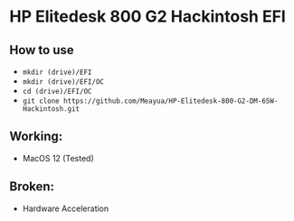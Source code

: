 # HP Elitedesk 800 G2 Hackintosh EFI

## How to use
- `mkdir (drive)/EFI`
- `mkdir (drive)/EFI/OC`
- `cd (drive)/EFI/OC`
- `git clone https://github.com/Meayua/HP-Elitedesk-800-G2-DM-65W-Hackintosh.git`

## Working:
- MacOS 12 (Tested)

## Broken:
- Hardware Acceleration
